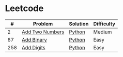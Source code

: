 # Leetcode

| #    | Problem                                                 | Solution                                                                            | Difficulty |
| ---- | ------------------------------------------------------- | ----------------------------------------------------------------------------------- | ---------- |
| 2    | [Add Two Numbers](https://leetcode.com/problems/add-two-numbers/) | [Python](https://github.com/rcchcz/competitive-programming/blob/main/add_two_numbers.py) | Medium |
| 67   | [Add Binary](https://leetcode.com/problems/add-binary/) | [Python](https://github.com/rcchcz/competitive-programming/blob/main/add_binary.py) | Easy       |
| 258  | [Add Digits](https://leetcode.com/problems/add-digits/) | [Python](https://github.com/rcchcz/competitive-programming/blob/main/add_digits.py) | Easy       |
